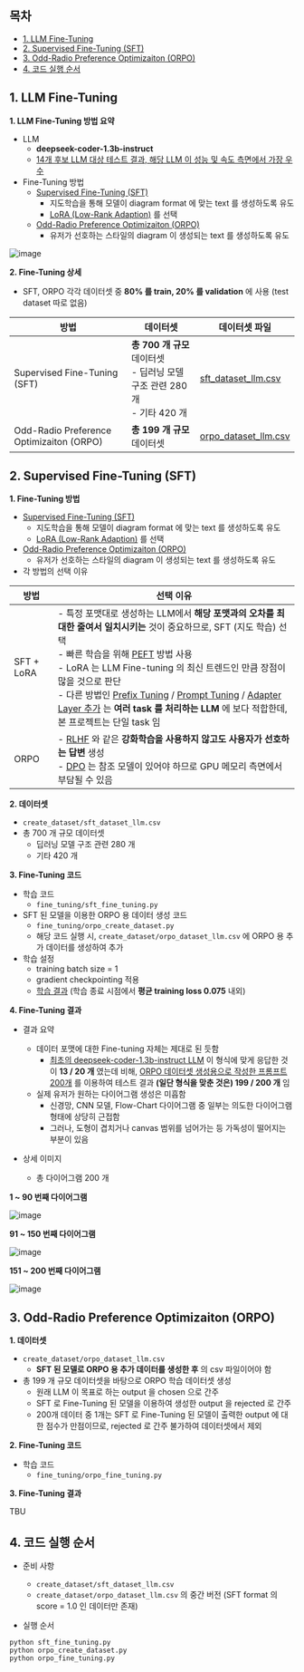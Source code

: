 ## 목차

* [1. LLM Fine-Tuning](#1-llm-fine-tuning)
* [2. Supervised Fine-Tuning (SFT)](#2-supervised-fine-tuning-sft)
* [3. Odd-Radio Preference Optimizaiton (ORPO)](#3-odd-radio-preference-optimizaiton-orpo)
* [4. 코드 실행 순서](#4-코드-실행-순서)

## 1. LLM Fine-Tuning

**1. LLM Fine-Tuning 방법 요약**

* LLM
  * **deepseek-coder-1.3b-instruct**
  * [14개 후보 LLM 대상 테스트 결과, 해당 LLM 이 성능 및 속도 측면에서 가장 우수](../test_llm/README.md#3-테스트-진행-및-결과)
* Fine-Tuning 방법
  * [Supervised Fine-Tuning (SFT)](https://github.com/WannaBeSuperteur/AI-study/blob/main/AI%20Basics/LLM%20Basics/LLM_%EA%B8%B0%EC%B4%88_Fine_Tuning_SFT.md)
    * 지도학습을 통해 모델이 diagram format 에 맞는 text 를 생성하도록 유도
    * [LoRA (Low-Rank Adaption)](https://github.com/WannaBeSuperteur/AI-study/blob/main/AI%20Basics/LLM%20Basics/LLM_%EA%B8%B0%EC%B4%88_Fine_Tuning_LoRA_QLoRA.md#2-lora-low-rank-adaptation) 를 선택
  * [Odd-Radio Preference Optimizaiton (ORPO)](https://github.com/WannaBeSuperteur/AI-study/blob/main/AI%20Basics/LLM%20Basics/LLM_%EA%B8%B0%EC%B4%88_Fine_Tuning_DPO_ORPO.md#3-orpo-odds-ratio-preference-optimization)
    * 유저가 선호하는 스타일의 diagram 이 생성되는 text 를 생성하도록 유도 

![image](../../images/250312_4.PNG)

**2. Fine-Tuning 상세**

* SFT, ORPO 각각 데이터셋 중 **80% 를 train, 20% 를 validation** 에 사용 (test dataset 따로 없음)

| 방법                                       | 데이터셋                                                      | 데이터셋 파일                                                        |
|------------------------------------------|-----------------------------------------------------------|----------------------------------------------------------------|
| Supervised Fine-Tuning (SFT)             | **총 700 개 규모** 데이터셋<br>- 딥러닝 모델 구조 관련 280 개<br>- 기타 420 개 | [sft_dataset_llm.csv](../create_dataset/sft_dataset_llm.csv)   |
| Odd-Radio Preference Optimizaiton (ORPO) | **총 199 개 규모** 데이터셋                                       | [orpo_dataset_llm.csv](../create_dataset/orpo_dataset_llm.csv) |

## 2. Supervised Fine-Tuning (SFT)

**1. Fine-Tuning 방법**

* [Supervised Fine-Tuning (SFT)](https://github.com/WannaBeSuperteur/AI-study/blob/main/AI%20Basics/LLM%20Basics/LLM_%EA%B8%B0%EC%B4%88_Fine_Tuning_SFT.md)
  * 지도학습을 통해 모델이 diagram format 에 맞는 text 를 생성하도록 유도
  * [LoRA (Low-Rank Adaption)](https://github.com/WannaBeSuperteur/AI-study/blob/main/AI%20Basics/LLM%20Basics/LLM_%EA%B8%B0%EC%B4%88_Fine_Tuning_LoRA_QLoRA.md#2-lora-low-rank-adaptation) 를 선택
* [Odd-Radio Preference Optimizaiton (ORPO)](https://github.com/WannaBeSuperteur/AI-study/blob/main/AI%20Basics/LLM%20Basics/LLM_%EA%B8%B0%EC%B4%88_Fine_Tuning_DPO_ORPO.md#3-orpo-odds-ratio-preference-optimization)
  * 유저가 선호하는 스타일의 diagram 이 생성되는 text 를 생성하도록 유도 
* 각 방법의 선택 이유

| 방법         | 선택 이유                                                                                                                                                                                                                                                                                                                                                                                                                                                                                                                                                                                                                                                                                                                                                                                                                                                                            |
|------------|----------------------------------------------------------------------------------------------------------------------------------------------------------------------------------------------------------------------------------------------------------------------------------------------------------------------------------------------------------------------------------------------------------------------------------------------------------------------------------------------------------------------------------------------------------------------------------------------------------------------------------------------------------------------------------------------------------------------------------------------------------------------------------------------------------------------------------------------------------------------------------|
| SFT + LoRA | - 특정 포맷대로 생성하는 LLM에서 **해당 포맷과의 오차를 최대한 줄여서 일치시키는** 것이 중요하므로, SFT (지도 학습) 선택<br>- 빠른 학습을 위해 [PEFT](https://github.com/WannaBeSuperteur/AI-study/blob/main/AI%20Basics/LLM%20Basics/LLM_%EA%B8%B0%EC%B4%88_Fine_Tuning_PEFT.md) 방법 사용<br>- LoRA 는 LLM Fine-tuning 의 최신 트렌드인 만큼 장점이 많을 것으로 판단<br>- 다른 방법인 [Prefix Tuning](https://github.com/WannaBeSuperteur/AI-study/blob/main/AI%20Basics/LLM%20Basics/LLM_%EA%B8%B0%EC%B4%88_Fine_Tuning_PEFT.md#2-3-prefix-tuning) / [Prompt Tuning](https://github.com/WannaBeSuperteur/AI-study/blob/main/AI%20Basics/LLM%20Basics/LLM_%EA%B8%B0%EC%B4%88_Fine_Tuning_PEFT.md#2-4-prompt-tuning) / [Adapter Layer 추가](https://github.com/WannaBeSuperteur/AI-study/blob/main/AI%20Basics/LLM%20Basics/LLM_%EA%B8%B0%EC%B4%88_Fine_Tuning_PEFT.md#2-5-adapter-layer-%EC%B6%94%EA%B0%80) 는 **여러 task 를 처리하는 LLM** 에 보다 적합한데, 본 프로젝트는 단일 task 임 |
| ORPO       | - [RLHF](https://github.com/WannaBeSuperteur/AI-study/blob/main/AI%20Basics/LLM%20Basics/LLM_%EA%B8%B0%EC%B4%88_Fine_Tuning_DPO_ORPO.md#1-1-rlhf-reinforcement-learning-from-human-feedback) 와 같은 **강화학습을 사용하지 않고도 사용자가 선호하는 답변** 생성<br>- [DPO](https://github.com/WannaBeSuperteur/AI-study/blob/main/AI%20Basics/LLM%20Basics/LLM_%EA%B8%B0%EC%B4%88_Fine_Tuning_DPO_ORPO.md#2-dpo-direct-preference-optimization) 는 참조 모델이 있어야 하므로 GPU 메모리 측면에서 부담될 수 있음                                                                                                                                                                                                                                                                                                                                                                                                                      |

**2. 데이터셋**

* ```create_dataset/sft_dataset_llm.csv```
* 총 700 개 규모 데이터셋
  * 딥러닝 모델 구조 관련 280 개
  * 기타 420 개

**3. Fine-Tuning 코드**

* 학습 코드
  * ```fine_tuning/sft_fine_tuning.py```
* SFT 된 모델을 이용한 ORPO 용 데이터 생성 코드
  * ```fine_tuning/orpo_create_dataset.py```
  * 해당 코드 실행 시, ```create_dataset/orpo_dataset_llm.csv``` 에 ORPO 용 추가 데이터를 생성하여 추가
* 학습 설정
  * training batch size = 1
  * gradient checkpointing 적용
  * [학습 결과](log/log_train_final_sft.md) (학습 종료 시점에서 **평균 training loss 0.075** 내외)

**4. Fine-Tuning 결과**

* 결과 요약
  * 데이터 포맷에 대한 Fine-tuning 자체는 제대로 된 듯함 
    * [최초의 deepseek-coder-1.3b-instruct LLM](../test_llm/README.md/#3-테스트-진행-및-결과) 이 형식에 맞게 응답한 것이 **13 / 20 개** 였는데 비해, [ORPO 데이터셋 생성용으로 작성한 프롬프트 200개](../create_dataset/orpo_dataset_llm.csv) 를 이용하여 테스트 결과 **(일단 형식을 맞춘 것은) 199 / 200 개** 임
  * 실제 유저가 원하는 다이어그램 생성은 미흡함
    * 신경망, CNN 모델, Flow-Chart 다이어그램 중 일부는 의도한 다이어그램 형태에 상당히 근접함
    * 그러나, 도형이 겹치거나 canvas 범위를 넘어가는 등 가독성이 떨어지는 부분이 있음

* 상세 이미지
  * 총 다이어그램 200 개 

**1 ~ 90 번째 다이어그램**

![image](../../images/250312_12.PNG)

**91 ~ 150 번째 다이어그램**

![image](../../images/250312_13.PNG)

**151 ~ 200 번째 다이어그램**

![image](../../images/250312_14.PNG)

## 3. Odd-Radio Preference Optimizaiton (ORPO)

**1. 데이터셋**

* ```create_dataset/orpo_dataset_llm.csv```
  * **SFT 된 모델로 ORPO 용 추가 데이터를 생성한 후** 의 csv 파일이어야 함
* 총 199 개 규모 데이터셋을 바탕으로 ORPO 학습 데이터셋 생성
  * 원래 LLM 이 목표로 하는 output 을 chosen 으로 간주
  * SFT 로 Fine-Tuning 된 모델을 이용하여 생성한 output 을 rejected 로 간주
  * 200개 데이터 중 1개는 SFT 로 Fine-Tuning 된 모델이 출력한 output 에 대한 점수가 만점이므로, rejected 로 간주 불가하여 데이터셋에서 제외

**2. Fine-Tuning 코드**

* 학습 코드
  * ```fine_tuning/orpo_fine_tuning.py```

**3. Fine-Tuning 결과**

TBU

## 4. 코드 실행 순서

* 준비 사항
  * ```create_dataset/sft_dataset_llm.csv```
  * ```create_dataset/orpo_dataset_llm.csv``` 의 중간 버전 (SFT format 의 score = 1.0 인 데이터만 존재)

* 실행 순서

```commandline
python sft_fine_tuning.py
python orpo_create_dataset.py
python orpo_fine_tuning.py
```